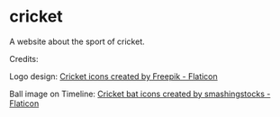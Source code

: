 # cricket
A website about the sport of cricket.







Credits:

Logo design:
<a href="https://www.flaticon.com/free-icons/cricket" title="cricket icons">Cricket icons created by Freepik - Flaticon</a>

Ball image on Timeline:
<a href="https://www.flaticon.com/free-icons/cricket-bat" title="cricket bat icons">Cricket bat icons created by smashingstocks - Flaticon</a>